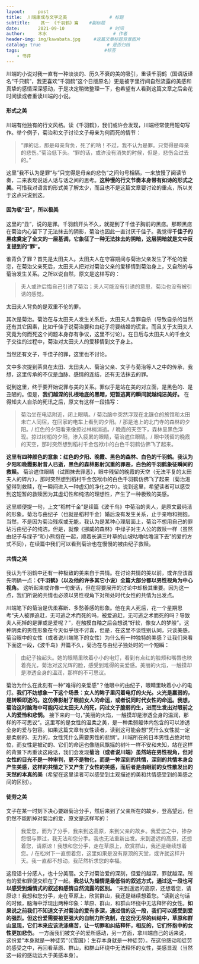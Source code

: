 ```yaml
---
layout:     post                       
title:  川端康成与文字之美                # 标题
subtitle:    其一 《千羽鹤》篇    #副标题
date:       2021-09-10                 # 时间
author:     木水                         # 作者
header-img: img/kawabata.jpg     #这篇文章标题背景图片
catalog: true                         # 是否归档
tags:                                #标签
    - 书评
---
```

川端的小说对我一直有一种淡淡的、历久不衰的美的吸引，重读千羽鹤（国语版译名“千只鹤”，我更喜欢“千羽鹤”这个日版原名）更是被字里行间自然流露的美感和真挚的感情深深感动，于是决定稍微整理一下，也希望有人看到这篇文章之后会花时间读或者重读川端的小说。

#### 形式之美
川端有他独有的行文风格。读《千羽鹤》，我们或许会发现，川端经常使用短句写作。举个例子，菊治和文子讨论文子母亲为何而死的情节：
>“罪的话，那是母亲背负，死了的呐！不过，我不认为是罪。只觉得是母亲的悲伤。”菊治低下头。“罪的话，或许没有消失的时候，但是，悲伤会过去的。”

这里”我不认为是罪“与”只觉得是母亲的悲伤“之间句号相隔，一来放慢了阅读节奏，二来表现说话人话与话之间的思考。**这种慢的行文节奏本身带有如诗的形式之美**。可惜我对语言的形式美了解太少，而且也不是这篇文章要讨论的重点，所以关于这点只说到这。

####  因为极“丑”，所以极美
这里的“丑”，说的是罪。千羽鹤开头不久，就提到了千佳子胸前的黑痣。那颗黑痣在菊治内心留下了无法抹去的阴影，菊治也因此一直讨厌千佳子。我觉得**千佳子的黑痣奠定了全文的一层基调，它象征了一种无法抹去的阴暗，这层阴暗就是文中反复提到的“罪”。**

谁背负了罪？首先是太田夫人。太田夫人在守寡期间与菊治父亲发生了不伦的爱恋，在菊治父亲死后，太田夫人把对对菊治父亲的爱移情到菊治身上，又自然的与菊治发生关系。之所以说自然，原文是这样写的：
> 夫人或许后悔自己引诱了菊治；夫人可能没有引诱的意思，菊治也没有被引诱的感觉。

太田夫人背负的是双重不伦的罪。

其次是菊治。菊治在与太田夫人发生关系后，太田夫人含罪自杀（导致自杀的当然还有其它因素，比如千佳子说菊治要和由纪子将要结婚的谎言。而且关于太田夫人究竟为何而死这个问题本身存有争议，这里不讨论）。在日后与太田夫人的千金文子交往的过程中，菊治对太田夫人的爱移情到文子身上。

当然还有文子，千佳子的罪，这里也不讨论。

文中多次提到茶具在太田、太田夫人、菊治父亲、文子与菊治等人之中的传承，我想，这里传承的不仅是血脉、感情的连结，还有无法抹去的罪。

说到这里，终于要开始说罪与美的关系。罪似乎是站在美的对立面，是黑色的、是丑陋的。但是，**我们越深的扎根地底的黑暗，短暂逃离的瞬间就越纯洁美好。** 在得知夫人自杀的死讯之后，原文有这样一段描写：
> 菊治坐在电话附近，闭上眼睛。/ 菊治脑中突然浮现在北镰仓的旅馆和太田未亡人同宿，在回家的电车上看到的夕阳。/ 那是池上的北门寺的森林的夕阳。/ 红色的夕阳看来像掠过林梢消逝。/ 晚霞的天空下，森林呈黑色浮现。掠过树梢的夕阳，渗入疲累的眼睛，菊治遮住眼睛。/ 眼中残留的晚霞的天空，那时突然想到稻村千金包袱巾的白色千羽鹤仿佛飞了起来。

**这里有四种颜色的意象：红色的夕阳、晚霞、黑色的森林、白色的千羽鹤。我认为夕阳和晚霞影射昔人已逝，黑色的森林影射沉重的罪恶，白色的千羽鹤象征瞬间的救赎。** 菊治遮住眼睛（试图抹去罪恶），眼中残留的晚霞的天空（无法平复的太田夫人的碎片），那时突然想到稻村千金包袱巾的白色千羽鹤仿佛飞了起来（菊治渴望得到救赎，在一瞬间进入一种虚幻的净化之中）。说到这里，希望读者可以感受到这短暂的救赎因为其虚幻性和纯洁的理想性，产生了一种极致的美感。

这里顺便提一句，上文“稻村千金”是续篇《波千鸟》中菊治的夫人，是原文最纯洁的形象。菊治与由纪子（也就是稻村千金）婚后没有发生关系，止于亲吻和拥抱。当然，不是因为菊治残疾或无能，我认为是某种心理层面上，菊治不想用自己的罪玷污由纪子的纯洁。但是，就像《挪威的森林》中绿子对主人公的救赎一样（虽然由纪子与绿子“和小熊抱在一起，顺着长满三叶草的山坡咕噜咕噜滚下去”的爱的方式不同），在续篇中我们可以看到菊治也在慢慢的被由纪子救赎。

#### 共情之美
我认为千羽鹤中还有一种极致的美来自于共情。在讨论共情的美以前，或许应该首先明确一点：**《千羽鹤》（以及他的许多其它小说）全篇大部分都以男性视角为中心视角。** 这听起来或许像一句废话，但在将要展开的讨论中却极其重要。因为这一点，我们所说的共情也必须以男性视角下对所处时代女性的共情为出发点。

川端笔下的菊治是优柔寡断、多愁善感的形象。他在夫人死后，花一个星期思考“夫人被罪追赶，无可逃之术而死的吗，被爱追赶，无可逃之术而死的吗？导致夫人死掉的是罪或是爱呢？”，在触摸白釉之后会想说“好软，像女人的梦般”。这种阴柔的男性形象在今天似乎很不讨喜，但是，在这里不谈性别认同，只谈美感。菊治眼中的女性（或者说川端笔下的女性）为什么有一种独特的美感？让我们来看下面这一段，《波千鸟》开篇不久，菊治在与由纪子独处时的一个短瞬：
>由纪子抬起头。她的眼睛里映着小小的电灯，看到有点红的脸颊和嘴唇也映着亮光，菊治对这光辉的脸，感受到难得的亲爱感。美丽的火焰，一触摸却是渗透全身的温润，那样的不可思议。

菊治为什么在此刻有一种”难得的亲爱感“？他眼中的由纪子，眼睛里映着小小的电灯。**我们不妨想象一下这个场景：女人的眸子里闪着电灯的火光。火光是羸弱的，是转瞬即逝的。这仿佛影射了眼前女人的命运，或者说同时代女性的命运。我想，菊治这时脑海中可能闪过太田夫人的死，闪过文子脆弱的生，进而生发出对眼前之人的爱怜和悲悯。** 接下来的一句，”美丽的火焰，一触摸却是渗透全身的温润，那样的不可思议“。这里写的是女性的温柔之美，是一种柔弱躯体内包含的可以渗透全身的爱与包容。如果这篇文章有女性读者，读到这可能会想”凭什么女性就一定是柔弱的、无力的，女性凭什么需要男性的悲悯“。川端所在的日本男性占绝对地位，而女性是被动的、它们的命运也像随风飘摇的树叶一样不安和未知，站在这样的背景下再重读这段话，我们会发现**菊治（或者说川端）虽然站在男性视角，但对女性的目光不是一种审判，更不是物化，而是一种深刻的共情，深刻的共情本身会产生美感，这样的共情之下又产生了女性的美感，而后者是由眼前的女性散发出的天然的本真的美**（希望在这里读者可以感受到主观描述的美和共情感受到的美感之间的区别）。

#### 徒劳之美
文子在某一时刻下决心要跟菊治分手，然后来到了父亲所在的故乡，登高望远，但仍然不能断掉对菊治的爱，原文是这样写的：
>我爱您，而为了分手，我来到这高原，来到父亲的故乡。我爱您之中，掺杂怨恨与罪过，我无法和您分手。我也无法重新出发。来到遥远的高原，还想着您，请原谅！我想和您分手，走在草原上，欣赏群山，我还是继续想着您。/ 在松树下一直想着您，这里如果是没有屋顶的天堂，或许就这样升天。我一直都不想动。我茫然祈求您的幸福。

这段话十分感人，也十分美丽。文子对菊治爱的深刻，但爱的越深，罪就越深。所有的爱和罪便交织在了一起。**我总认为煽情是最低俗的叙述方式，通过这一段也可以感受到煽情式的叙述和感情自然流露的区别。** ”来到遥远的高原，还想着您，请原谅！我想和您分手，走在草原上，欣赏群山，我还是继续想着您。“读到这句话的时候，脑海中浮现出两种印象：草原、群山，和群山环绕中无法释怀的女性。**如果说之前我们不知道文子对菊治的爱有多深，通过信的这一段，我们可以感受到爱的强烈。但这份爱需要被更强大的自制力所克制，在这份无尽的纠结中，草原和群山显现，它们本来应该洗涤痛苦，让一切罪和纠结释怀，相反的，它们怀抱中的女性更加悲伤。** 一方面我们被文子的爱所感动，另一方面，拿川端自己的话来说，这份爱”本身就是一种徒劳“（《雪国》：生存本身就是一种徒劳）。在这份感动和徒劳的感受之中，再回看草原、群山，和群山环绕中无法释怀的女性，美感显现（当然这一段的感动远大于美感本身）。

